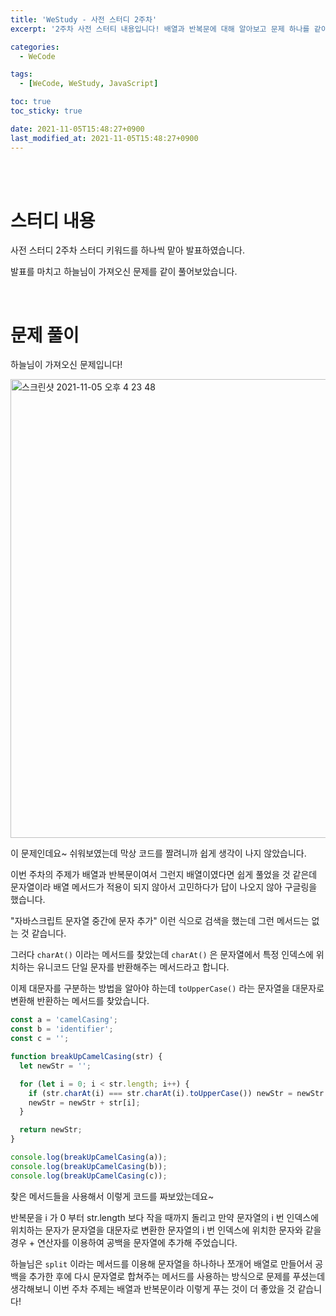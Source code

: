 ```yaml
---
title: 'WeStudy - 사전 스터디 2주차'
excerpt: '2주차 사전 스터티 내용입니다! 배열과 반복문에 대해 알아보고 문제 하나를 같이 풀어보았습니다.'

categories:
  - WeCode

tags:
  - [WeCode, WeStudy, JavaScript]

toc: true
toc_sticky: true

date: 2021-11-05T15:48:27+0900
last_modified_at: 2021-11-05T15:48:27+0900
---
```


<br>
<br>

# 스터디 내용

사전 스터디 2주차 스터디 키워드를 하나씩 맡아 발표하였습니다.

발표를 마치고 하늘님이 가져오신 문제를 같이 풀어보았습니다.

<br>

# 문제 풀이

하늘님이 가져오신 문제입니다!

<img width="734" alt="스크린샷 2021-11-05 오후 4 23 48" src="https://user-images.githubusercontent.com/87692499/140473412-bc38ff03-8652-4084-9511-6c0a9243874b.png">

이 문제인데요~ 쉬워보였는데 막상 코드를 짤려니까 쉽게 생각이 나지 않았습니다.

이번 주차의 주제가 배열과 반복문이여서 그런지 배열이였다면 쉽게 풀었을 것 같은데 문자열이라 배열 메서드가 적용이 되지 않아서 고민하다가 답이 나오지 않아 구글링을 했습니다.

"자바스크립트 문자열 중간에 문자 추가" 이런 식으로 검색을 했는데 그런 메서드는 없는 것 같습니다.

그러다 `charAt()` 이라는 메서드를 찾았는데 `charAt()` 은 문자열에서 특정 인덱스에 위치하는 유니코드 단일 문자를 반환해주는 메서드라고 합니다.

이제 대문자를 구분하는 방법을 알아야 하는데 `toUpperCase()` 라는 문자열을 대문자로 변환해 반환하는 메서드를 찾았습니다.

```javascript
const a = 'camelCasing';
const b = 'identifier';
const c = '';

function breakUpCamelCasing(str) {
  let newStr = '';

  for (let i = 0; i < str.length; i++) {
    if (str.charAt(i) === str.charAt(i).toUpperCase()) newStr = newStr + ' ';
    newStr = newStr + str[i];
  }

  return newStr;
}

console.log(breakUpCamelCasing(a));
console.log(breakUpCamelCasing(b));
console.log(breakUpCamelCasing(c));
```

찾은 메서드들을 사용해서 이렇게 코드를 짜보았는데요~

반복문을 i 가 0 부터 str.length 보다 작을 때까지 돌리고 만약 문자열의 i 번 인덱스에 위치하는 문자가 문자열을 대문자로 변환한 문자열의 i 번 인덱스에 위치한 문자와 같을 경우 + 연산자를 이용하여 공백을 문자열에 추가해 주었습니다.

하늘님은 `split` 이라는 메서드를 이용해 문자열을 하나하나 쪼개어 배열로 만들어서 공백을 추가한 후에 다시 문자열로 합쳐주는 메서드를 사용하는 방식으로 문제를 푸셨는데 생각해보니 이번 주차 주제는 배열과 반복문이라 이렇게 푸는 것이 더 좋았을 것 같습니다!
